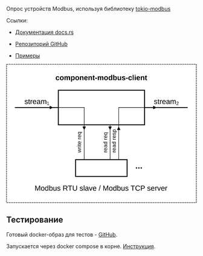 Опрос устройств Modbus, используя библиотеку [tokio-modbus](https://crates.io/crates/tokio-modbus)

Ссылки:

- [Документация docs.rs](https://docs.rs/rsiot-modbus-client/latest/)

- [Репозиторий GitHub](https://github.com/Konstantin-Dudersky/rsiot/tree/main/rsiot-modbus-client)

- [Примеры](https://github.com/Konstantin-Dudersky/rsiot/tree/main/rsiot-modbus-client/examples)

![](./doc/component-modbus-client.svg)

## Тестирование

Готовый docker-образ для тестов - [GitHub](https://github.com/cybcon/modbus-server).

Запускается через docker compose в корне. [Инструкция](../doc/development.md).
